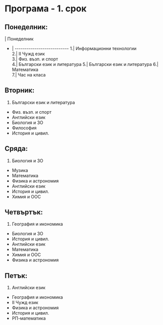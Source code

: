 # Програма - 1. срок

## Понеделник:
 
  | Понеделник
- | --------------------------- 
1.| Информационни технологии	
2.| II Чужд език	
3.| Физ. възп. и спорт	
4.| Български език и литература	
5.| Български език и литература	
6.| Математика	
7.| Час на класа	
 	
## Вторник:	
 	
1. Български език и литература	
- Физ. възп. и спорт	
- Английски език	
- Биология и ЗО	
- Философия	
- История и цивил.	
 	
## Сряда:	
 	
1. Биология и ЗО	
- Музика	
- Математика	
- Физика и астрономия	
- Английски език	
- История и цивил.	
- Химия и ООС	
 	
## Четвъртък:	
 	
1. География и икономика	
- Биология и ЗО	
- История и цивил.	
- Английски език	
- Математика	
- Химия и ООС	
- Физика и астрономия	
 	
## Петък:	
 	
1. Английски език	
- География и икономика	
- II Чужд език	
- Физика и астрономия	
- История и цивил.	
- РП-математика	
